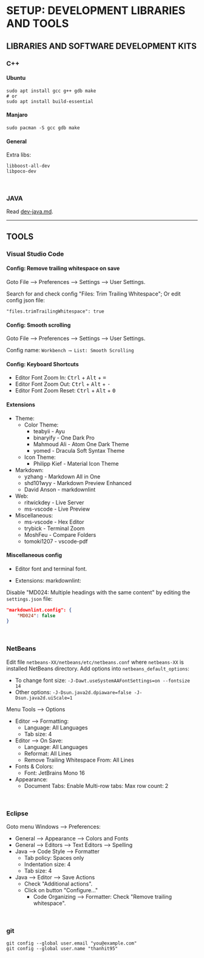 # SETUP: DEVELOPMENT LIBRARIES AND TOOLS

## LIBRARIES AND SOFTWARE DEVELOPMENT KITS

### C++

#### Ubuntu

```shell
sudo apt install gcc g++ gdb make
# or
sudo apt install build-essential
```

#### Manjaro

```shell
sudo pacman -S gcc gdb make
```

#### General

Extra libs:

```text
libboost-all-dev
libpoco-dev
```

&nbsp;

### JAVA

Read [dev-java.md](dev-java.md).

---

## TOOLS

### Visual Studio Code

#### Config: Remove trailing whitespace on save

Goto File ⟶ Preferences ⟶ Settings ⟶ User Settings.

Search for and check config "Files: Trim Trailing Whitespace"; Or edit config json file:

```text
"files.trimTrailingWhitespace": true
```

#### Config: Smooth scrolling

Goto File ⟶ Preferences ⟶ Settings ⟶ User Settings.

Config name: `Workbench ⟶ List: Smooth Scrolling`

#### Config: Keyboard Shortcuts

- Editor Font Zoom In: <kbd>Ctrl</kbd> + <kbd>Alt</kbd> + <kbd>=</kbd>
- Editor Font Zoom Out: <kbd>Ctrl</kbd> + <kbd>Alt</kbd> + <kbd>-</kbd>
- Editor Font Zoom Reset: <kbd>Ctrl</kbd> + <kbd>Alt</kbd> + <kbd>0</kbd>

#### Extensions

- Theme:
  - Color Theme:
    - teabyii - Ayu
    - binaryify - One Dark Pro
    - Mahmoud Ali - Atom One Dark Theme
    - yomed - Dracula Soft Syntax Theme
  - Icon Theme:
    - Philipp Kief - Material Icon Theme
- Markdown:
  - yzhang - Markdown All in One
  - shd101wyy - Markdown Preview Enhanced
  - David Anson - markdownlint
- Web:
  - ritwickdey - Live Server
  - ms-vscode - Live Preview
- Miscellaneous:
  - ms-vscode - Hex Editor
  - trybick - Terminal Zoom
  - MoshFeu - Compare Folders
  - tomoki1207 - vscode-pdf

#### Miscellaneous config

- Editor font and terminal font.

- Extensions: markdownlint:

Disable "MD024: Multiple headings with the same content" by editing the `settings.json` file:

```json
"markdownlint.config": {
    "MD024": false
}
```

&nbsp;

### NetBeans

Edit file `netbeans-XX/netbeans/etc/netbeans.conf` where `netbeans-XX` is installed NetBeans directory. Add options into `netbeans_default_options`:

- To change font size: `-J-Dawt.useSystemAAFontSettings=on --fontsize 14`
- Other options: `-J-Dsun.java2d.dpiaware=false -J-Dsun.java2d.uiScale=1`

Menu Tools ⟶ Options

- Editor ⟶ Formatting:
  - Language: All Languages
  - Tab size: 4
- Editor ⟶ On Save:
  - Language: All Languages
  - Reformat: All Lines
  - Remove Trailing Whitespace From: All Lines
- Fonts & Colors:
  - Font: JetBrains Mono 16
- Appearance:
  - Document Tabs: Enable Multi-row tabs: Max row count: 2

&nbsp;

### Eclipse

Goto menu Windows ⟶ Preferences:

- General ⟶ Appearance ⟶ Colors and Fonts
- General ⟶ Editors ⟶ Text Editors ⟶ Spelling
- Java ⟶ Code Style ⟶ Formatter
  - Tab policy: Spaces only
  - Indentation size: 4
  - Tab size: 4
- Java ⟶ Editor ⟶ Save Actions
  - Check "Additional actions".
  - Click on button "Configure..."
    - Code Organizing ⟶ Formatter: Check "Remove trailing whitespace".

&nbsp;

### git

```shell
git config --global user.email "you@example.com"
git config --global user.name "thanhit95"
```
